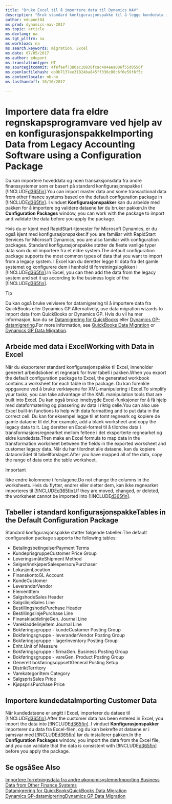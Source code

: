 ```yaml
---
title: "Bruke Excel til å importere data til Dynamics NAV"
description: "Bruk standard konfigurasjonspakke til å legge kundedata i Excel og importere dataene tilbake til Dynamics NAV."
author: edupont04
ms.prod: dynamics-nav-2017
ms.topic: article
ms.devlang: na
ms.tgt_pltfrm: na
ms.workload: na
ms.search.keywords: migration, Excel
ms.date: 07/05/2017
ms.author: edupont
ms.translationtype: HT
ms.sourcegitcommit: 4fefaef7380ac10836fcac404eea006f55d8556f
ms.openlocfilehash: eb9b7137ee31824ba845ff336c00c6f0e59f6f5c
ms.contentlocale: nb-no
ms.lasthandoff: 10/16/2017

---
```

# <a name="importing-data-from-legacy-accounting-software-using-a-configuration-package"></a><span data-ttu-id="c4809-103">Importere data fra eldre regnskapsprogramvare ved hjelp av en konfigurasjonspakke</span><span class="sxs-lookup"><span data-stu-id="c4809-103">Importing Data from Legacy Accounting Software using a Configuration Package</span></span>
<span data-ttu-id="c4809-104">Du kan importere hoveddata og noen transaksjonsdata fra andre finanssystemer som er basert på standard konfigurasjonspakke i [!INCLUDE[d365fin](includes/d365fin_md.md)].</span><span class="sxs-lookup"><span data-stu-id="c4809-104">You can import master data and some transactional data from other finance systems based on the default configuration package in [!INCLUDE[d365fin](includes/d365fin_md.md)].</span></span> <span data-ttu-id="c4809-105">I vinduet **Konfigurasjonspakker** kan du arbeide med pakken for å importere og validere dataene før du bruker pakken.</span><span class="sxs-lookup"><span data-stu-id="c4809-105">In the **Configuration Packages** window, you can work with the package to import and validate the data before you apply the package.</span></span>  

<span data-ttu-id="c4809-106">Hvis du er kjent med RapidStart-tjenester for Microsoft Dynamics, er du også kjent med konfigurasjonspakker.</span><span class="sxs-lookup"><span data-stu-id="c4809-106">If you are familiar with RapidStart Services for Microsoft Dynamics, you are also familiar with configuration packages.</span></span> <span data-ttu-id="c4809-107">Standard konfigurasjonspakke støtter de fleste vanlige typer data som du vil importere fra et eldre system.</span><span class="sxs-lookup"><span data-stu-id="c4809-107">The default configuration package supports the most common types of data that you want to import from a legacy system.</span></span> <span data-ttu-id="c4809-108">I Excel kan du deretter legge til data fra det gamle systemet og konfigurere dem i henhold til forretningslogikken i [!INCLUDE[d365fin](includes/d365fin_md.md)].</span><span class="sxs-lookup"><span data-stu-id="c4809-108">In Excel, you can then add the data from the legacy system and set it up according to the business logic of the [!INCLUDE[d365fin](includes/d365fin_md.md)].</span></span>  

> [!TIP]  
>   <span data-ttu-id="c4809-109">Du kan også bruke veivisere for datamigrering til å importere data fra QuickBooks eller Dynamics GP.</span><span class="sxs-lookup"><span data-stu-id="c4809-109">Alternatively, use data migration wizards to import data from QuickBooks or Dynamics GP.</span></span> <span data-ttu-id="c4809-110">Hvis du vil ha mer informasjon, kan du se [Datamigrering for QuickBooks](ui-extensions-quickbooks-data-migration.md) eller [Dynamics GP-datamigrering](ui-extensions-dynamicsgp-data-migration.md).</span><span class="sxs-lookup"><span data-stu-id="c4809-110">For more information, see [QuickBooks Data Migration](ui-extensions-quickbooks-data-migration.md) or [Dynamics GP Data Migration](ui-extensions-dynamicsgp-data-migration.md).</span></span>  

## <a name="working-with-data-in-excel"></a><span data-ttu-id="c4809-111">Arbeide med data i Excel</span><span class="sxs-lookup"><span data-stu-id="c4809-111">Working with Data in Excel</span></span>
<span data-ttu-id="c4809-112">Når du eksporterer standard konfigurasjonspakke til Excel, inneholder generert arbeidsboken et regneark for hver tabell i pakken.</span><span class="sxs-lookup"><span data-stu-id="c4809-112">When you export the default configuration package to Excel, the generated workbook contains a worksheet for each table in the package.</span></span> <span data-ttu-id="c4809-113">Du kan forenkle oppgavene ved å bruke verktøyene for XML-manipulering i Excel.</span><span class="sxs-lookup"><span data-stu-id="c4809-113">To simplify your tasks, you can take advantage of the XML manipulation tools that are built into Excel.</span></span> <span data-ttu-id="c4809-114">Du kan også bruke innebygde Excel-funksjoner for å få hjelp med dataformatering og plassering av data i riktig celle.</span><span class="sxs-lookup"><span data-stu-id="c4809-114">You can also use Excel built-in functions to help with data formatting and to put data in the correct cell.</span></span> <span data-ttu-id="c4809-115">Du kan for eksempel legge til et tomt regneark og kopiere de gamle dataene til det.</span><span class="sxs-lookup"><span data-stu-id="c4809-115">For example, add a blank worksheet and copy the legacy data to it.</span></span> <span data-ttu-id="c4809-116">Lag deretter en Excel-formel til å tilordne data i transformasjonsregnearket mellom feltene i det eksporterte regnearket og eldre kundedata.</span><span class="sxs-lookup"><span data-stu-id="c4809-116">Then make an Excel formula to map data in the transformation worksheet between the fields in the exported worksheet and customer legacy data.</span></span> <span data-ttu-id="c4809-117">Når du har tilordnet alle dataene, kan du kopiere dataområdet til tabellforslaget.</span><span class="sxs-lookup"><span data-stu-id="c4809-117">After you have mapped all of the data, copy the range of data onto the table worksheet.</span></span>  

> [!IMPORTANT]  
>  <span data-ttu-id="c4809-118">Ikke endre kolonnene i forslagene.</span><span class="sxs-lookup"><span data-stu-id="c4809-118">Do not change the columns in the worksheets.</span></span> <span data-ttu-id="c4809-119">Hvis du flytter, endrer eller sletter dem, kan ikke regnearket importeres til [!INCLUDE[d365fin](includes/d365fin_md.md)].</span><span class="sxs-lookup"><span data-stu-id="c4809-119">If they are moved, changed, or deleted, the worksheet cannot be imported into [!INCLUDE[d365fin](includes/d365fin_md.md)].</span></span>

## <a name="tables-in-the-default-configuration-package"></a><span data-ttu-id="c4809-120">Tabeller i standard konfigurasjonspakke</span><span class="sxs-lookup"><span data-stu-id="c4809-120">Tables in the Default Configuration Package</span></span>
<span data-ttu-id="c4809-121">Standard konfigurasjonspakke støtter følgende tabeller:</span><span class="sxs-lookup"><span data-stu-id="c4809-121">The default configuration package supports the following tables:</span></span>

-   <span data-ttu-id="c4809-122">Betalingsbetingelser</span><span class="sxs-lookup"><span data-stu-id="c4809-122">Payment Terms</span></span>
-   <span data-ttu-id="c4809-123">Kundeprisgruppe</span><span class="sxs-lookup"><span data-stu-id="c4809-123">Customer Price Group</span></span>
-   <span data-ttu-id="c4809-124">Leveringsmåte</span><span class="sxs-lookup"><span data-stu-id="c4809-124">Shipment Method</span></span>
-   <span data-ttu-id="c4809-125">Selger/innkjøper</span><span class="sxs-lookup"><span data-stu-id="c4809-125">Salesperson/Purchaser</span></span>
-   <span data-ttu-id="c4809-126">Lokasjon</span><span class="sxs-lookup"><span data-stu-id="c4809-126">Location</span></span>
-   <span data-ttu-id="c4809-127">Finanskonto</span><span class="sxs-lookup"><span data-stu-id="c4809-127">GL Account</span></span>
-   <span data-ttu-id="c4809-128">Kunde</span><span class="sxs-lookup"><span data-stu-id="c4809-128">Customer</span></span>
-   <span data-ttu-id="c4809-129">Leverandør</span><span class="sxs-lookup"><span data-stu-id="c4809-129">Vendor</span></span>
-   <span data-ttu-id="c4809-130">Element</span><span class="sxs-lookup"><span data-stu-id="c4809-130">Item</span></span>
-   <span data-ttu-id="c4809-131">Salgshode</span><span class="sxs-lookup"><span data-stu-id="c4809-131">Sales Header</span></span>
-   <span data-ttu-id="c4809-132">Salgslinje</span><span class="sxs-lookup"><span data-stu-id="c4809-132">Sales Line</span></span>
-   <span data-ttu-id="c4809-133">Bestillingshode</span><span class="sxs-lookup"><span data-stu-id="c4809-133">Purchase Header</span></span>
-   <span data-ttu-id="c4809-134">Bestillingslinje</span><span class="sxs-lookup"><span data-stu-id="c4809-134">Purchase Line</span></span>
-   <span data-ttu-id="c4809-135">Finanskladdelinje</span><span class="sxs-lookup"><span data-stu-id="c4809-135">Gen. Journal Line</span></span>
-   <span data-ttu-id="c4809-136">Varekladdelinje</span><span class="sxs-lookup"><span data-stu-id="c4809-136">Item Journal Line</span></span>
-   <span data-ttu-id="c4809-137">Bokføringsgruppe - kunde</span><span class="sxs-lookup"><span data-stu-id="c4809-137">Customer Posting Group</span></span>
-   <span data-ttu-id="c4809-138">Bokføringsgruppe - leverandør</span><span class="sxs-lookup"><span data-stu-id="c4809-138">Vendor Posting Group</span></span>
-   <span data-ttu-id="c4809-139">Bokføringsgruppe - lager</span><span class="sxs-lookup"><span data-stu-id="c4809-139">Inventory Posting Group</span></span>
-   <span data-ttu-id="c4809-140">Enht.</span><span class="sxs-lookup"><span data-stu-id="c4809-140">Unit of Measure</span></span>
-   <span data-ttu-id="c4809-141">Bokføringsgruppe - firma</span><span class="sxs-lookup"><span data-stu-id="c4809-141">Gen. Business Posting Group</span></span>
-   <span data-ttu-id="c4809-142">Bokføringsgruppe - vare</span><span class="sxs-lookup"><span data-stu-id="c4809-142">Gen. Product Posting Group</span></span>
-   <span data-ttu-id="c4809-143">Generelt bokføringsoppsett</span><span class="sxs-lookup"><span data-stu-id="c4809-143">General Posting Setup</span></span>
-   <span data-ttu-id="c4809-144">Distrikt</span><span class="sxs-lookup"><span data-stu-id="c4809-144">Territory</span></span>
-   <span data-ttu-id="c4809-145">Varekategori</span><span class="sxs-lookup"><span data-stu-id="c4809-145">Item Category</span></span>
-   <span data-ttu-id="c4809-146">Salgspris</span><span class="sxs-lookup"><span data-stu-id="c4809-146">Sales Price</span></span>
-   <span data-ttu-id="c4809-147">Kjøpspris</span><span class="sxs-lookup"><span data-stu-id="c4809-147">Purchase Price</span></span>

## <a name="importing-customer-data"></a><span data-ttu-id="c4809-148">Importere kundedata</span><span class="sxs-lookup"><span data-stu-id="c4809-148">Importing Customer Data</span></span>
<span data-ttu-id="c4809-149">Når kundedataene er angitt i Excel, importerer du dataee til [!INCLUDE[d365fin](includes/d365fin_md.md)].</span><span class="sxs-lookup"><span data-stu-id="c4809-149">After the customer data has been entered in Excel, you import the data into [!INCLUDE[d365fin](includes/d365fin_md.md)].</span></span> <span data-ttu-id="c4809-150">I vinduet **Konfigurasjonspakker** importerer du data fra Excel-filen, og du kan bekrefte at dataene er i samsvar med [!INCLUDE[d365fin](includes/d365fin_md.md)] før du installerer pakken.</span><span class="sxs-lookup"><span data-stu-id="c4809-150">In the **Configuration Packages** window, you import the data from the Excel file, and you can validate that the data is consistent with [!INCLUDE[d365fin](includes/d365fin_md.md)] before you apply the package.</span></span>

## <a name="see-also"></a><span data-ttu-id="c4809-151">Se også</span><span class="sxs-lookup"><span data-stu-id="c4809-151">See Also</span></span>
[<span data-ttu-id="c4809-152">Importere forretningsdata fra andre økonomisystemer</span><span class="sxs-lookup"><span data-stu-id="c4809-152">Importing Business Data from Other Finance Systems</span></span>](upload-data.md)  
[<span data-ttu-id="c4809-153">Datamigrering for QuickBooks</span><span class="sxs-lookup"><span data-stu-id="c4809-153">QuickBooks Data Migration</span></span>](ui-extensions-quickbooks-data-migration.md)  
[<span data-ttu-id="c4809-154">Dynamics GP-datamigrering</span><span class="sxs-lookup"><span data-stu-id="c4809-154">Dynamics GP Data Migration</span></span>](ui-extensions-dynamicsgp-data-migration.md)

